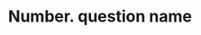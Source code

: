 ---
layout: single
title:  "Number. question name"
author_profile: false
sidebar:
    nav: "leettags"
categories: LeetCode
#tag: [문제 유형]
---